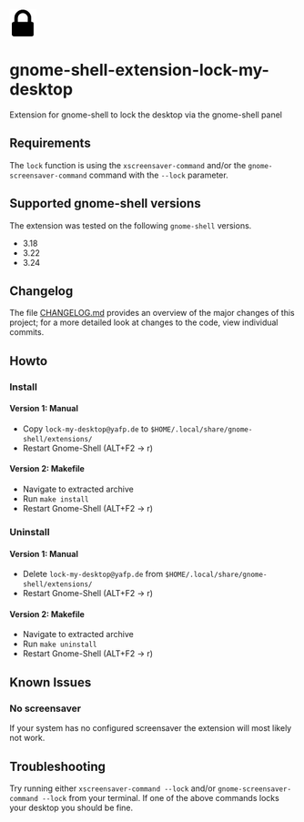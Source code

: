 ![logo](https://raw.githubusercontent.com/yafp/gnome-shell-extension-lock-my-desktop/master/.github/lock_icon.png)

# gnome-shell-extension-lock-my-desktop
Extension for gnome-shell to lock the desktop via the gnome-shell panel

## Requirements
The `lock` function is using the `xscreensaver-command` and/or the `gnome-screensaver-command` command with the `--lock` parameter.


## Supported gnome-shell versions
The extension was tested on the following `gnome-shell` versions.
- 3.18
- 3.22
- 3.24


## Changelog
The file [CHANGELOG.md](CHANGELOG.md) provides an overview of the major changes of this project; for a more detailed look at changes to the code, view individual commits.


## Howto
### Install
#### Version 1: Manual
* Copy `lock-my-desktop@yafp.de` to `$HOME/.local/share/gnome-shell/extensions/`
* Restart Gnome-Shell (ALT+F2 -> r)

#### Version 2: Makefile
* Navigate to extracted archive
* Run `make install`
* Restart Gnome-Shell (ALT+F2 -> r)


### Uninstall
#### Version 1: Manual
* Delete `lock-my-desktop@yafp.de` from `$HOME/.local/share/gnome-shell/extensions/`
* Restart Gnome-Shell (ALT+F2 -> r)

#### Version 2: Makefile
* Navigate to extracted archive
* Run `make uninstall`
* Restart Gnome-Shell (ALT+F2 -> r)


## Known Issues
### No screensaver
If your system has no configured screensaver the extension will most likely not work.


## Troubleshooting
Try running either `xscreensaver-command --lock` and/or `gnome-screensaver-command --lock` from your terminal.
If one of the above commands locks your desktop you should be fine.

